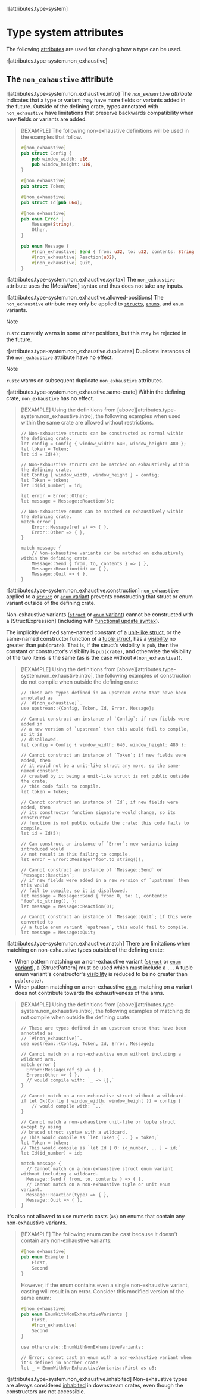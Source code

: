 r[attributes.type-system]
# Type system attributes

The following [attributes] are used for changing how a type can be used.

r[attributes.type-system.non_exhaustive]
## The `non_exhaustive` attribute

r[attributes.type-system.non_exhaustive.intro]
The *`non_exhaustive` attribute* indicates that a type or variant may have more fields or variants added in the future. Outside of the defining crate, types annotated with `non_exhaustive` have limitations that preserve backwards compatibility when new fields or variants are added.

> [!EXAMPLE]
> The following non-exhaustive definitions will be used in the examples that follow.
>
> ```rust
> #[non_exhaustive]
> pub struct Config {
>     pub window_width: u16,
>     pub window_height: u16,
> }
>
> #[non_exhaustive]
> pub struct Token;
>
> #[non_exhaustive]
> pub struct Id(pub u64);
>
> #[non_exhaustive]
> pub enum Error {
>     Message(String),
>     Other,
> }
>
> pub enum Message {
>     #[non_exhaustive] Send { from: u32, to: u32, contents: String },
>     #[non_exhaustive] Reaction(u32),
>     #[non_exhaustive] Quit,
> }
> ```

r[attributes.type-system.non_exhaustive.syntax]
The `non_exhaustive` attribute uses the [MetaWord] syntax and thus does not take any inputs.

r[attributes.type-system.non_exhaustive.allowed-positions]
The `non_exhaustive` attribute may only be applied to [`struct`s][struct], [`enum`s][enum], and `enum` variants.

> [!NOTE]
> `rustc` currently warns in some other positions, but this may be rejected in the future.

r[attributes.type-system.non_exhaustive.duplicates]
Duplicate instances of the `non_exhaustive` attribute have no effect.

> [!NOTE]
> `rustc` warns on subsequent duplicate `non_exhaustive` attributes.

r[attributes.type-system.non_exhaustive.same-crate]
Within the defining crate, `non_exhaustive` has no effect.

> [!EXAMPLE]
> Using the definitions from [above][attributes.type-system.non_exhaustive.intro], the following examples when used within the same crate are allowed without restrictions.
>
> ```rust,ignore
> // Non-exhaustive structs can be constructed as normal within the defining crate.
> let config = Config { window_width: 640, window_height: 480 };
> let token = Token;
> let id = Id(4);
>
> // Non-exhaustive structs can be matched on exhaustively within the defining crate.
> let Config { window_width, window_height } = config;
> let Token = token;
> let Id(id_number) = id;
>
> let error = Error::Other;
> let message = Message::Reaction(3);
>
> // Non-exhaustive enums can be matched on exhaustively within the defining crate.
> match error {
>     Error::Message(ref s) => { },
>     Error::Other => { },
> }
>
> match message {
>     // Non-exhaustive variants can be matched on exhaustively within the defining crate.
>     Message::Send { from, to, contents } => { },
>     Message::Reaction(id) => { },
>     Message::Quit => { },
> }
> ```

r[attributes.type-system.non_exhaustive.construction]
`non_exhaustive` applied to a [`struct`][struct] or [`enum` variant][enum] prevents constructing that struct or enum variant outside of the defining crate.

Non-exhaustive variants ([`struct`][struct] or [`enum` variant][enum]) cannot be constructed with a [StructExpression] \(including with [functional update syntax]).

The implicitly defined same-named constant of a [unit-like struct][struct], or the same-named constructor function of a [tuple struct][struct], has a [visibility] no greater than `pub(crate)`. That is, if the struct’s visibility is `pub`, then the constant or constructor’s visibility is `pub(crate)`, and otherwise the visibility of the two items is the same (as is the case without `#[non_exhaustive]`).

> [!EXAMPLE]
> Using the definitions from [above][attributes.type-system.non_exhaustive.intro], the following examples of construction do not compile when outside the defining crate:
>
> <!-- ignore: requires external crates -->
> ```rust,ignore
> // These are types defined in an upstream crate that have been annotated as
> // `#[non_exhaustive]`.
> use upstream::{Config, Token, Id, Error, Message};
>
> // Cannot construct an instance of `Config`; if new fields were added in
> // a new version of `upstream` then this would fail to compile, so it is
> // disallowed.
> let config = Config { window_width: 640, window_height: 480 };
>
> // Cannot construct an instance of `Token`; if new fields were added, then
> // it would not be a unit-like struct any more, so the same-named constant
> // created by it being a unit-like struct is not public outside the crate;
> // this code fails to compile.
> let token = Token;
>
> // Cannot construct an instance of `Id`; if new fields were added, then
> // its constructor function signature would change, so its constructor
> // function is not public outside the crate; this code fails to compile.
> let id = Id(5);
>
> // Can construct an instance of `Error`; new variants being introduced would
> // not result in this failing to compile.
> let error = Error::Message("foo".to_string());
>
> // Cannot construct an instance of `Message::Send` or `Message::Reaction`;
> // if new fields were added in a new version of `upstream` then this would
> // fail to compile, so it is disallowed.
> let message = Message::Send { from: 0, to: 1, contents: "foo".to_string(), };
> let message = Message::Reaction(0);
>
> // Cannot construct an instance of `Message::Quit`; if this were converted to
> // a tuple enum variant `upstream`, this would fail to compile.
> let message = Message::Quit;
> ```

r[attributes.type-system.non_exhaustive.match]
There are limitations when matching on non-exhaustive types outside of the defining crate:

- When pattern matching on a non-exhaustive variant ([`struct`][struct] or [`enum` variant][enum]), a [StructPattern] must be used which must include a `..`. A tuple enum variant's constructor's [visibility] is reduced to be no greater than `pub(crate)`.
- When pattern matching on a non-exhaustive [`enum`][enum], matching on a variant does not contribute towards the exhaustiveness of the arms.

> [!EXAMPLE]
> Using the definitions from [above][attributes.type-system.non_exhaustive.intro], the following examples of matching do not compile when outside the defining crate:
>
> <!-- ignore: requires external crates -->
> ```rust, ignore
> // These are types defined in an upstream crate that have been annotated as
> // `#[non_exhaustive]`.
> use upstream::{Config, Token, Id, Error, Message};
>
> // Cannot match on a non-exhaustive enum without including a wildcard arm.
> match error {
>   Error::Message(ref s) => { },
>   Error::Other => { },
>   // would compile with: `_ => {},`
> }
>
> // Cannot match on a non-exhaustive struct without a wildcard.
> if let Ok(Config { window_width, window_height }) = config {
>     // would compile with: `..`
> }
>
> // Cannot match a non-exhaustive unit-like or tuple struct except by using
> // braced struct syntax with a wildcard.
> // This would compile as `let Token { .. } = token;`
> let Token = token;
> // This would compile as `let Id { 0: id_number, .. } = id;`
> let Id(id_number) = id;
>
> match message {
>   // Cannot match on a non-exhaustive struct enum variant without including a wildcard.
>   Message::Send { from, to, contents } => { },
>   // Cannot match on a non-exhaustive tuple or unit enum variant.
>   Message::Reaction(type) => { },
>   Message::Quit => { },
> }
> ```

It's also not allowed to use numeric casts (`as`) on enums that contain any non-exhaustive variants.

> [!EXAMPLE]
> The following enum can be cast because it doesn't contain any non-exhaustive variants:
>
> ```rust
> #[non_exhaustive]
> pub enum Example {
>     First,
>     Second
> }
> ```
>
> However, if the enum contains even a single non-exhaustive variant, casting will result in an error. Consider this modified version of the same enum:
>
> ```rust
> #[non_exhaustive]
> pub enum EnumWithNonExhaustiveVariants {
>     First,
>     #[non_exhaustive]
>     Second
> }
> ```
>
> <!-- ignore: needs multiple crates -->
> ```rust,ignore
> use othercrate::EnumWithNonExhaustiveVariants;
>
> // Error: cannot cast an enum with a non-exhaustive variant when it's defined in another crate
> let _ = EnumWithNonExhaustiveVariants::First as u8;
> ```

r[attributes.type-system.non_exhaustive.inhabited]
Non-exhaustive types are always considered [inhabited] in downstream crates, even though the constructors are not accessible.

[attributes]: ../attributes.md
[enum]: ../items/enumerations.md
[functional update syntax]: ../expressions/struct-expr.md#functional-update-syntax
[struct]: ../items/structs.md
[visibility]: ../visibility-and-privacy.md
[inhabited]: ../glossary.md#inhabited
